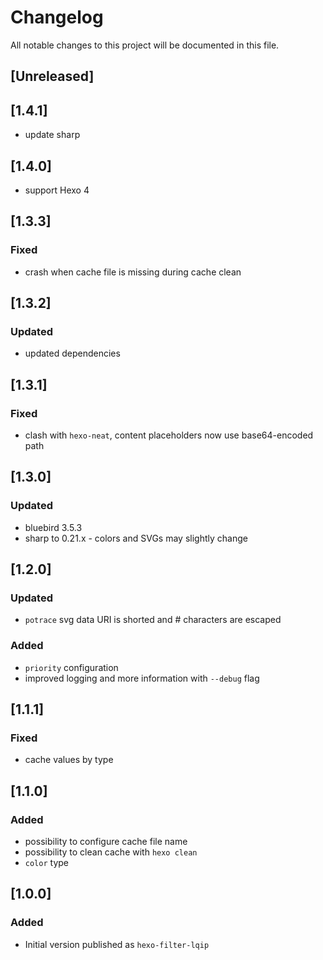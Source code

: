 # Changelog
All notable changes to this project will be documented in this file.

## [Unreleased]

## [1.4.1]
 - update sharp 
 
## [1.4.0]
- support Hexo 4

## [1.3.3]
### Fixed
- crash when cache file is missing during cache clean

## [1.3.2]
### Updated
- updated dependencies

## [1.3.1]
### Fixed
- clash with `hexo-neat`,
  content placeholders now use base64-encoded path

## [1.3.0]
### Updated
- bluebird 3.5.3
- sharp to 0.21.x - colors and SVGs may slightly change

## [1.2.0]
### Updated
- `potrace` svg data URI is shorted and # characters are escaped
### Added
- `priority` configuration
- improved logging and more information with `--debug` flag

## [1.1.1]
### Fixed
- cache values by type

## [1.1.0]
### Added
- possibility to configure cache file name
- possibility to clean cache with `hexo clean`
- `color` type

## [1.0.0]
### Added
- Initial version published as `hexo-filter-lqip`
